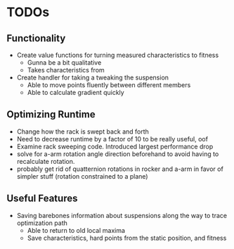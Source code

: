 # TODOs

## Functionality
* Create value functions for turning measured characteristics to fitness
    * Gunna be a bit qualitative
    * Takes characteristics from 
* Create handler for taking a tweaking the suspension
    * Able to move points fluently between different members
    * Able to calculate gradient quickly
    
## Optimizing Runtime
* Change how the rack is swept back and forth
* Need to decrease runtime by a factor of 10 to be really useful, oof
* Examine rack sweeping code. Introduced largest performance drop
* solve for a-arm rotation angle direction beforehand to avoid having to recalculate rotation. 
* probably get rid of quatternion rotations in rocker and a-arm in favor of simpler stuff (rotation constrained to a plane)

## Useful Features
* Saving barebones information about suspensions along the way to trace optimization path
    * Able to return to old local maxima
    * Save characteristics, hard points from the static position, and fitness
